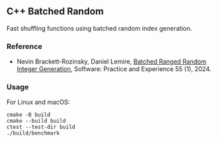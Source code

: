 ## C++ Batched Random

Fast shuffling functions using batched random index generation.


### Reference

* Nevin Brackett-Rozinsky, Daniel Lemire, [Batched Ranged Random Integer Generation](https://arxiv.org/abs/2408.06213), Software: Practice and Experience 55 (1), 2024.

### Usage

For Linux and macOS: 

```
cmake -B build
cmake --build build
ctest --test-dir build
./build/benchmark
```
